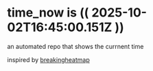 # time_now is (( 2025-10-02T16:45:00.151Z ))

an automated repo that shows the currnent time

inspired by [breakingheatmap](https://github.com/breakingheatmap/breakingheatmap)